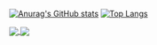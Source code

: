 [![Anurag's GitHub stats](https://github-readme-stats.vercel.app/api?username=frankiemutiso&show_icons=true&theme=dracula)](https://github.com/frankiemutiso/github-readme-stats)
[![Top Langs](https://github-readme-stats.vercel.app/api/top-langs/?username=frankiemutiso&show_icons=true&theme=dracula&layout=compact)](https://github.com/frankiemutiso/github-readme-stats)


<a href="https://github.com/frankiemutiso/github-readme-stats">
  <img align="center" src="https://github-readme-stats.vercel.app/api?username=frankiemutiso&show_icons=true&theme=dracula" />
</a>
<a href="https://github.com/frankiemutiso/github-readme-stats">
  <img align="center" src="https://github-readme-stats.vercel.app/api/top-langs/?username=frankiemutiso&show_icons=true&theme=dracula&layout=compact" />
</a>
